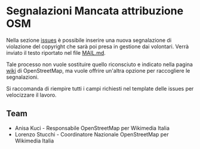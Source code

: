 # Segnalazioni Mancata attribuzione OSM

Nella sezione [issues](https://github.com/osmItalia/Segnalazioni-Mancata-attribuzione-OSM/issues) è possibile inserire una nuova segnalazione di violazione del copyright che sarà poi presa in gestione dai volontari. Verrà inviato il testo riportato nel file [MAIL.md](MAIL.md).

Tale processo non vuole sostituire quello riconsciuto e indicato nella pagina [wiki](https://wiki.openstreetmap.org/wiki/Lacking_proper_attribution) di OpenStreetMap, ma vuole offrire un'altra opzione per raccogliere le segnalazioni.

Si raccomanda di riempire tutti i campi richiesti nel template delle issues per velocizzare il lavoro.

## Team
- Anisa Kuci - Responsabile OpenStreetMap per Wikimedia Italia
- Lorenzo Stucchi - Coordinatore Nazionale OpenStreetMap per Wikimedia Italia
